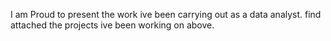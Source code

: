 I am Proud to present the work ive been carrying out as a data analyst. find attached the projects ive been working on above.
